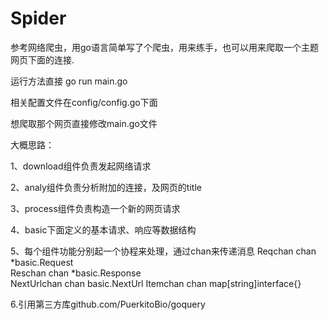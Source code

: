 # Spider
参考网络爬虫，用go语言简单写了个爬虫，用来练手，也可以用来爬取一个主题网页下面的连接.


运行方法直接 go run main.go


相关配置文件在config/config.go下面



想爬取那个网页直接修改main.go文件 

大概思路：

1、download组件负责发起网络请求

2、analy组件负责分析附加的连接，及网页的title

3、process组件负责构造一个新的网页请求

4、basic下面定义的基本请求、响应等数据结构

5、每个组件功能分别起一个协程来处理，通过chan来传递消息
       Reqchan chan *basic.Request  
       Reschan chan *basic.Response  	
       NextUrlchan chan basic.NextUrl
	     Itemchan chan map[string]interface{}
       
6.引用第三方库github.com/PuerkitoBio/goquery
       

